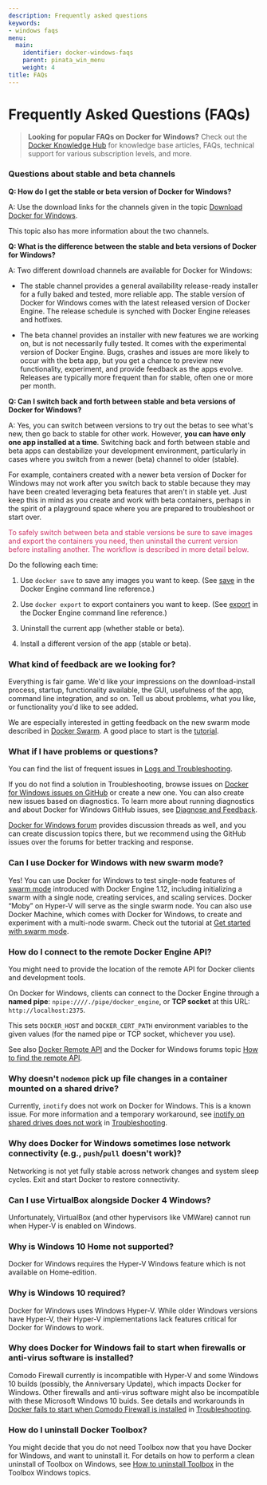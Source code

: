 ```yaml
---
description: Frequently asked questions
keywords:
- windows faqs
menu:
  main:
    identifier: docker-windows-faqs
    parent: pinata_win_menu
    weight: 4
title: FAQs
---
```


#  Frequently Asked Questions (FAQs)


>**Looking for popular FAQs on Docker for Windows?** Check out the [Docker
Knowledge Hub](http://success.docker.com/) for knowledge base articles, FAQs,
technical support for various subscription levels, and more.

### Questions about stable and beta channels

**Q: How do I get the stable or beta version of Docker for Windows?**

A: Use the download links for the channels given in the topic [Download Docker
for Windows](index.md#download-docker-for-windows).

This topic also has more information about the two channels.

**Q: What is the difference between the stable and beta versions of Docker for Windows?**

A: Two different download channels are available for Docker for Windows:

* The stable channel provides a general availability release-ready installer for a fully baked and tested, more reliable app. The stable version of Docker for Windows comes with the latest released version of Docker Engine.  The release schedule is synched with Docker Engine releases and hotfixes.

* The beta channel provides an installer with new features we are working on, but is not necessarily fully tested. It comes with the experimental version of Docker Engine. Bugs, crashes and issues are more likely to occur with the beta app, but you get a chance to preview new functionality, experiment, and provide feedback as the apps evolve. Releases are typically more frequent than for stable, often one or more per month.

**Q: Can I switch back and forth between stable and beta versions of Docker for Windows?**

A: Yes, you can switch between versions to try out the betas to see what's new,
then go back to stable for other work. However, **you can have only one app
installed at a time**. Switching back and forth between stable and beta apps can
destabilize your development environment, particularly in cases where you
switch from a newer (beta) channel to older (stable).

For example, containers created with a newer beta version of Docker for Windows
may not work after you switch back to stable because they may have been created
leveraging beta features that aren't in stable yet. Just keep this in mind as
you create and work with beta containers, perhaps in the spirit of a playground
space where you are prepared to troubleshoot or start over.

<font color="#CC3366">To safely switch between beta and stable versions be sure
to save images and export the containers you need, then uninstall the current
version before installing another. The workflow is described in more detail
below.</font><br>

Do the following each time:

1. Use `docker save` to save any images you want to keep. (See
[save](/engine/reference/commandline/save.md) in the Docker Engine command line
reference.)

2. Use `docker export` to export containers you want to keep. (See
[export](/engine/reference/commandline/export.md) in the Docker Engine command
line reference.)

3. Uninstall the current app (whether stable or beta).

4. Install a different version of the app (stable or beta).

### What kind of feedback are we looking for?

Everything is fair game. We'd like your impressions on the download-install
process, startup, functionality available, the GUI, usefulness of the app,
command line integration, and so on. Tell us about problems, what you like, or
functionality you'd like to see added.

We are especially interested in getting feedback on the new swarm mode described
in [Docker Swarm](/engine/swarm/index.md). A good place to start is the
[tutorial](/engine/swarm/swarm-tutorial/index.md).

### What if I have problems or questions?

You can find the list of frequent issues in
[Logs and Troubleshooting](troubleshoot.md).

If you do not find a solution in Troubleshooting, browse issues on [Docker for Windows issues on GitHub](https://github.com/docker/for-win/issues) or create a new one. You can also create new issues based on diagnostics. To learn more about running diagnostics and about Docker for Windows GitHub issues, see [Diagnose and Feedback](index.md#diagnose-and-feedback).

[Docker for Windows forum](https://forums.docker.com/c/docker-for-windows) provides discussion threads as well, and you can create discussion topics there, but we recommend using the GitHub issues over the forums for better tracking and response.

### Can I use Docker for Windows with new swarm mode?

Yes! You can use Docker for Windows to test single-node features of [swarm mode](/engine/swarm/index.md) introduced with Docker Engine 1.12, including initializing a swarm with a single node, creating services, and scaling services. Docker “Moby” on Hyper-V will serve as the single swarm node. You can also use Docker Machine, which comes with Docker for Windows, to create and experiment with a multi-node swarm. Check out the tutorial at [Get started with swarm mode](/engine/swarm/swarm-tutorial/index.md).

### How do I connect to the remote Docker Engine API?

You might need to provide the location of the remote API for Docker clients and development tools.

On Docker for Windows, clients can connect to the Docker Engine through a **named pipe**: `npipe:////./pipe/docker_engine`, or **TCP socket** at this URL: `http://localhost:2375`.

This sets `DOCKER_HOST` and `DOCKER_CERT_PATH` environment variables to the given values (for the named pipe or TCP socket, whichever you use).

See also [Docker Remote API](/engine/reference/api/docker_remote_api.md) and the Docker for Windows forums topic [How to find the remote API](https://forums.docker.com/t/how-to-find-the-remote-api/20988).

### Why doesn't `nodemon` pick up file changes in a container mounted on a shared drive?

Currently, `inotify` does not work on Docker for Windows. This is a known issue.
For more information and a temporary workaround, see [inotify on shared drives
does not work](troubleshoot.md#inotify-on-shared-drives-does-not-work) in
[Troubleshooting](troubleshoot.md).

### Why does Docker for Windows sometimes lose network connectivity (e.g., `push`/`pull` doesn't work)?

Networking is not yet fully stable across network changes and system sleep
cycles. Exit and start Docker to restore connectivity.

### Can I use VirtualBox alongside Docker 4 Windows?

Unfortunately, VirtualBox (and other hypervisors like VMWare) cannot run when
Hyper-V is enabled on Windows.

### Why is Windows 10 Home not supported?

Docker for Windows requires the Hyper-V Windows feature which is not
available on Home-edition.

### Why is Windows 10 required?

Docker for Windows uses Windows Hyper-V. While older Windows versions have
Hyper-V, their Hyper-V implementations lack features critical for Docker for
Windows to work.

### Why does Docker for Windows fail to start when firewalls or anti-virus software is installed?

Comodo Firewall currently is incompatible with Hyper-V and some Windows 10 builds  (possibly, the Anniversary Update), which impacts Docker for Windows. Other firewalls and anti-virus software might also be incompatible with these Microsoft Windows 10 buids. See details and workarounds in [Docker fails to start when Comodo Firewall is installed](troubleshoot.md#docker-fails-to-start-when-comodo-firewall-is-installed) in [Troubleshooting](troubleshoot.md).


### How do I uninstall Docker Toolbox?

You might decide that you do not need Toolbox now that you have Docker for Windows, and want to uninstall it. For
details on how to perform a clean uninstall of Toolbox on Windows, see [How to
uninstall Toolbox](/toolbox/toolbox_install_windows.md#how-to-uninstall-toolbox)
in the Toolbox Windows topics.

